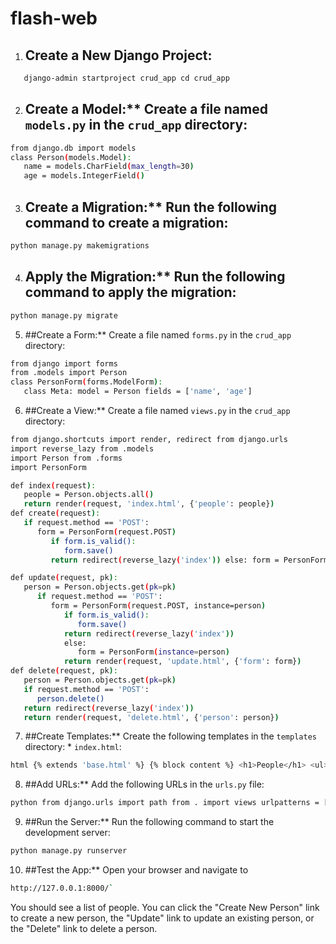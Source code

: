 # flash-web

1. ## Create a New Django Project:
```sh
   django-admin startproject crud_app cd crud_app
```
2. ## Create a Model:** Create a file named `models.py` in the `crud_app` directory:
```sh
from django.db import models
class Person(models.Model):
   name = models.CharField(max_length=30)
   age = models.IntegerField()
```
3. ## Create a Migration:** Run the following command to create a migration:
```sh
python manage.py makemigrations
```
4. ## Apply the Migration:** Run the following command to apply the migration:
```sh
python manage.py migrate 
```
5. ##Create a Form:** Create a file named `forms.py` in the `crud_app` directory:
```sh
from django import forms
from .models import Person
class PersonForm(forms.ModelForm):
   class Meta: model = Person fields = ['name', 'age']
```
6. ##Create a View:** Create a file named `views.py` in the `crud_app` directory:
```sh
from django.shortcuts import render, redirect from django.urls
import reverse_lazy from .models
import Person from .forms
import PersonForm

def index(request):
   people = Person.objects.all()
   return render(request, 'index.html', {'people': people})
def create(request):
   if request.method == 'POST':
      form = PersonForm(request.POST)
         if form.is_valid():
            form.save()
         return redirect(reverse_lazy('index')) else: form = PersonForm() return render(request, 'create.html', {'form': form})

def update(request, pk):
   person = Person.objects.get(pk=pk)
      if request.method == 'POST':
         form = PersonForm(request.POST, instance=person)
            if form.is_valid():
               form.save()
            return redirect(reverse_lazy('index'))
            else:
               form = PersonForm(instance=person)
            return render(request, 'update.html', {'form': form})
def delete(request, pk):
   person = Person.objects.get(pk=pk)
   if request.method == 'POST':
      person.delete()
   return redirect(reverse_lazy('index'))
   return render(request, 'delete.html', {'person': person})
``` 
7. ##Create Templates:** Create the following templates in the `templates` directory: * `index.html`:
```sh
html {% extends 'base.html' %} {% block content %} <h1>People</h1> <ul> {% for person in people %} <li>{{ person.name }} ({{ person.age }})</li> {% endfor %} </ul> <a href="{% url 'create' %}">Create New Person</a> {% endblock %} ``` * `create.html`: ```html {% extends 'base.html' %} {% block content %} <h1>Create New Person</h1> <form method="POST"> {% csrf_token %} {{ form.as_p }} <input type="submit" value="Create"> </form> {% endblock %} ``` * `update.html`: ```html {% extends 'base.html' %} {% block content %} <h1>Update Person</h1> <form method="POST"> {% csrf_token %} {{ form.as_p }} <input type="submit" value="Update"> </form> {% endblock %} ``` * `delete.html`: ```html {% extends 'base.html' %} {% block content %} <h1>Delete Person</h1> <p>Are you sure you want to delete {{ person.name }}?</p> <form method="POST"> {% csrf_token %} <input type="submit" value="Delete"> </form> {% endblock %}
``` 
8. ##Add URLs:** Add the following URLs in the `urls.py` file:
```sh
python from django.urls import path from . import views urlpatterns = [ path('', views.index, name='index'), path('create/', views.create, name='create'), path('update/<int:pk>/', views.update, name='update'), path('delete/<int:pk>/', views.delete, name='delete'), ]
``` 
9. ##Run the Server:** Run the following command to start the development server:
```sh
python manage.py runserver
``` 
10. ##Test the App:** Open your browser and navigate to
```sh
http://127.0.0.1:8000/`
```
You should see a list of people. You can click the "Create New Person" link to create a new person, the "Update" link to update an existing person, or the "Delete" link to delete a person.
